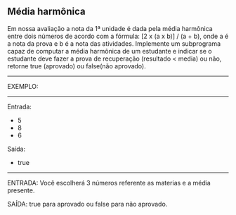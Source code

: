 ## Média harmônica

Em nossa avaliação a nota da 1ª unidade é dada pela média harmônica entre dois números de acordo com a fórmula: [2 x (a x b)] / (a + b), onde a é a nota da prova e b é a nota das atividades. Implemente um subprograma capaz de computar a média harmônica de um estudante e indicar se o estudante deve fazer a prova de recuperação (resultado < media) ou não, retorne true (aprovado) ou false(não aprovado).

**********
EXEMPLO:
**********

Entrada: 
- 5
- 8
- 6

Saída:
- true

**********

ENTRADA: Você escolherá 3 números referente as materias e a média presente.

SAÍDA: true para aprovado ou false para não aprovado.

